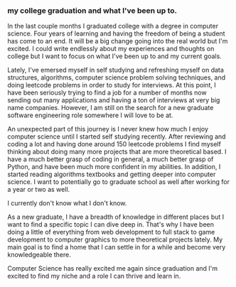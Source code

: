### my college graduation and what I've been up to. 

In the last couple months I graduated college with a degree in computer science. Four years of learning and having the freedom of being a student has come to an end. It will be a big change going into the real world but I'm excited. I could write endlessly about my experiences and thoughts on college but I want to focus on what I've been up to and my current goals. 

Lately, I've emersed myself in self studying and refreshing myself on data structures, algorithms, computer science problem solving techniques, and doing leetcode problems in order to study for interviews. At this point, I have been seriously trying to find a job for a number of months now sending out many applications and having a ton of interviews at very big name companies. However, I am still on the search for a new graduate software engineering role somewhere I will love to be at. 

An unexpected part of this journey is I never knew how much I enjoy computer science until I started self studying recently. After reviewing and coding a lot and having done around 150 leetcode problems I find myself thinking about doing many more projects that are more theoretical based. I have a much better grasp of coding in general, a much better grasp of Python, and have been much more confident in my abilities. In addition, I started reading algorithms textbooks and getting deeper into computer science. I want to potentially go to graduate school as well after working for a year or two as well. 

I currently don't know what I don't know. 

As a new graduate, I have a breadth of knowledge in different places but I want to find a specific topic I can dive deep in. That's why I have been doing a little of everything from web development to full stack to game development to computer graphics to more theoretical projects lately. My main goal is to find a home that I can settle in for a while and become very knowledgeable there.

Computer Science has really excited me again since graduation and I'm excited to find my niche and a role I can thrive and learn in. 

